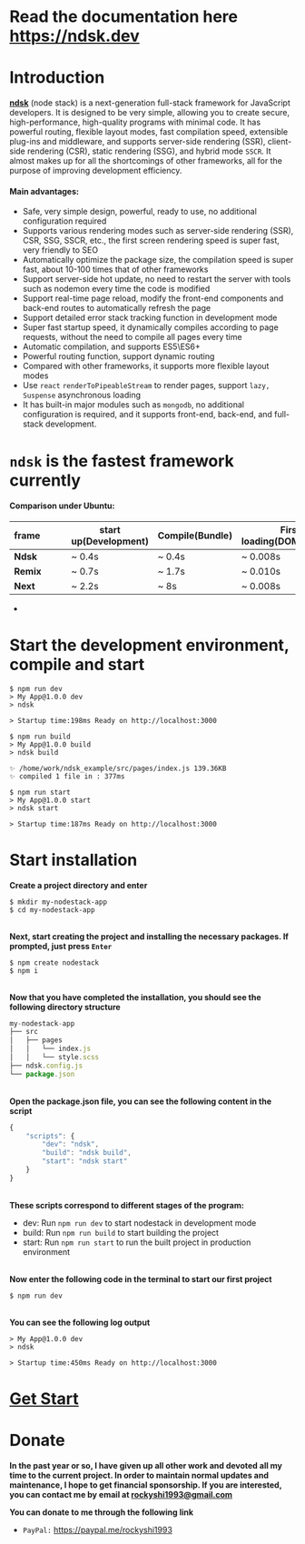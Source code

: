 


# Read the documentation here https://ndsk.dev

# Introduction
**[ndsk](https://ndsk.dev)** (node ​​stack) is a next-generation full-stack framework for JavaScript developers. It is designed to be very simple, allowing you to create secure, high-performance, high-quality programs with minimal code. It has powerful routing, flexible layout modes, fast compilation speed, extensible plug-ins and middleware, and supports server-side rendering (SSR), client-side rendering (CSR), static rendering (SSG), and hybrid mode `SSCR`. It almost makes up for all the shortcomings of other frameworks, all for the purpose of improving development efficiency.

#### Main advantages:
- Safe, very simple design, powerful, ready to use, no additional configuration required
- Supports various rendering modes such as server-side rendering (SSR), CSR, SSG, SSCR, etc., the first screen rendering speed is super fast, very friendly to SEO
- Automatically optimize the package size, the compilation speed is super fast, about 10-100 times that of other frameworks
- Support server-side hot update, no need to restart the server with tools such as nodemon every time the code is modified
- Support real-time page reload, modify the front-end components and back-end routes to automatically refresh the page
- Support detailed error stack tracking function in development mode
- Super fast startup speed, it dynamically compiles according to page requests, without the need to compile all pages every time
- Automatic compilation, and supports ES5\ES6+
- Powerful routing function, support dynamic routing
- Compared with other frameworks, it supports more flexible layout modes
- Use `react` `renderToPipeableStream` to render pages, support `lazy, Suspense` asynchronous loading
- It has built-in major modules such as `mongodb`, no additional configuration is required, and it supports front-end, back-end, and full-stack development.

# `ndsk` is the fastest framework currently
#### Comparison under Ubuntu:

| frame&nbsp;&nbsp;&nbsp;&nbsp;&nbsp;&nbsp;&nbsp;&nbsp;&nbsp;        | start up(Development)       | Compile(Bundle)            | First screen loading(DOMContentLoaded)       |
| -----------       | -----------       | -----------       | -----------       |
| **Ndsk**         | ~ 0.4s             | ~ 0.4s            | ~ 0.008s             |
| **Remix**          | ~ 0.7s              | ~ 1.7s         | ~ 0.010s              |
| **Next**           | ~ 2.2s              | ~ 8s         | ~ 0.008s              |

-
# Start the development environment, compile and start
~~~shell
$ npm run dev
> My App@1.0.0 dev
> ndsk

> Startup time:198ms Ready on http://localhost:3000

$ npm run build
> My App@1.0.0 build
> ndsk build

✨ /home/work/ndsk_example/src/pages/index.js 139.36KB
✨ compiled 1 file in : 377ms

$ npm run start
> My App@1.0.0 start
> ndsk start

> Startup time:187ms Ready on http://localhost:3000

~~~

# Start installation

**Create a project directory and enter**
~~~shell
$ mkdir my-nodestack-app
$ cd my-nodestack-app 
~~~

\
**Next, start creating the project and installing the necessary packages. If prompted, just press `Enter`**
~~~shell
$ npm create nodestack
$ npm i
~~~

\
**Now that you have completed the installation, you should see the following directory structure**
~~~js
my-nodestack-app
├── src
│   ├── pages
│   │   └── index.js
│   │   └── style.scss
├── ndsk.config.js
└── package.json
~~~

\
**Open the package.json file, you can see the following content in the script**
~~~js
{
    "scripts": {
        "dev": "ndsk",
        "build": "ndsk build",
        "start": "ndsk start"
    }
}
~~~

\
**These scripts correspond to different stages of the program:**

- dev: Run `npm run dev` to start nodestack in development mode
- build: Run `npm run build` to start building the project
- start: Run `npm run start` to run the built project in production environment

\
**Now enter the following code in the terminal to start our first project**
~~~shell
$ npm run dev
~~~

\
**You can see the following log output**
~~~shell
> My App@1.0.0 dev
> ndsk

> Startup time:450ms Ready on http://localhost:3000
~~~

# **[Get Start](https://ndsk.dev/?id=install)**


# Donate

**In the past year or so, I have given up all other work and devoted all my time to the current project. In order to maintain normal updates and maintenance, I hope to get financial sponsorship. If you are interested, you can contact me by email at rockyshi1993@gmail.com**

**You can donate to me through the following link**
- `PayPal:` https://paypal.me/rockyshi1993